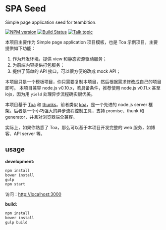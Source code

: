 SPA Seed
====
Simple page application seed for teambition.

[![NPM version][npm-image]][npm-url]
[![Build Status][travis-image]][travis-url]
[![Talk topic][talk-image]][talk-url]

本项目主要作为 Simple page application 项目模板，也是 Toa 示例项目，主要提供如下功能：

1. 作为开发环境，提供 view 和静态资源驱动服务；
2. 为前端内容提供打包服务；
3. 提供了简单的 API 接口，可以很方便的改成 mock API；

本项目只是一个模板项目，你只需要复制本项目，然后根据需求修改成自己的项目即可。
本项目兼容 node.js v0.10.x，若具备条件，推荐使用 node.js v0.11.x 甚至 iojs，因为用 `yield` 处理异步流程确实很优美。

本项目基于 [Toa](https://github.com/toajs/toa) 和 [thunks](https://github.com/thunks/thunks)。前者类似 [koa](https://github.com/koajs/koa)，是一个先进的 node.js server 框架。后者是一个小巧强大的异步流程控制工具，支持 promise、thunk 和 generator，并且对浏览器端全兼容。

实际上，如果你熟悉了 Toa，那么可以基于本项目开发完整的 web 服务，如博客、API server 等。

## usage

**development:**

```bash
npm install
bower install
gulp
npm start
```

访问：[http://localhost:3000](http://localhost:3000)

**build:**

```bash
npm install
bower install
gulp build
```

[npm-url]: https://npmjs.org/package/spa-seed
[npm-image]: http://img.shields.io/npm/v/spa-seed.svg

[travis-url]: https://travis-ci.org/teambition/spa-seed
[travis-image]: http://img.shields.io/travis/teambition/spa-seed.svg

[talk-url]: https://guest.talk.ai/rooms/a6a9331024
[talk-image]: https://img.shields.io/talk/t/a6a9331024.svg
